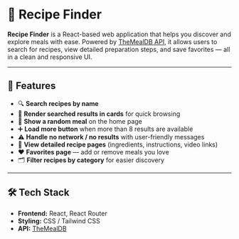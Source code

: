 # 🍲 Recipe Finder

**Recipe Finder** is a React-based web application that helps you discover and explore meals with ease. Powered by [TheMealDB API](https://www.themealdb.com/api.php), it allows users to search for recipes, view detailed preparation steps, and save favorites — all in a clean and responsive UI.

---

## 🚀 Features

- 🔍 **Search recipes by name**  
- 📄 **Render searched results in cards** for quick browsing  
- 🎲 **Show a random meal** on the home page  
- ➕ **Load more button** when more than 8 results are available  
- ⚠️ **Handle no network / no results** with user-friendly messages  
- 📖 **View detailed recipe pages** (ingredients, instructions, video links)  
- ❤️ **Favorites page** — add or remove meals you love  
- 🗂 **Filter recipes by category** for easier discovery  

---

## 🛠️ Tech Stack

- **Frontend:** React, React Router  
- **Styling:** CSS / Tailwind CSS  
- **API:** [TheMealDB](https://www.themealdb.com/api.php)  

